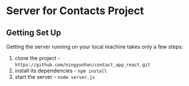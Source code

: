 # Server for Contacts Project

## Getting Set Up

Getting the server running on your local machine takes only a few steps:

1. clone the project - `https://github.com/ningyunhan/contact_app_react.git`
2. install its dependencies - `npm install`
3. start the server - `node server.js`

